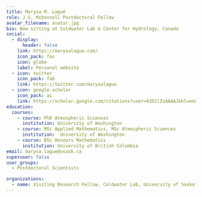 ```yaml
---
title: Marysa M. Laguë
role: J.S. McDonnell Postdoctoral Fellow
avatar_filename: avatar.jpg
bio: Now sitting at Coldwater Lab & Center for Hydrology, Canada
social:
  - display:
      header: false
    link: https://marysalague.com/
    icon_pack: fas
    icon: globe
    label: Personal website
  - icon: twitter
    icon_pack: fab
    link: https://twitter.com/marysalague
  - icon: google-scholar
    icon_pack: ai
    link: https://scholar.google.com/citations?user=91D1lZsAAAAJ&hl=en&oi=ao
education:
  courses:
    - course: PhD Atmospheric Sciences
      institution: University of Washington
    - course: MSc Applied Mathematics, MSc Atmospheric Sciences
      institution:  University of Washington
    - course: BSc Honours Mathematics
      institution: University of British Columbia
email: marysa.lague@usask.ca
superuser: false
user_groups:
  - Postdoctoral Scientists

organizations:
  - name: Visiting Research Fellow, Coldwater Lab, University of Saskatchewan Center for Hydrology
---
```

